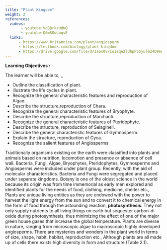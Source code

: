 ```yaml
---
title: "Plant Kingdom"
weight: 2
references:
  videos:
       - youtube:VqBDrkzHdNQ
       - youtube:Q6mSOwLoqvE
  links:
      - https://www.britannica.com/plant/angiosperm
      - https://testbook.com/biology/plant-kingdom
      - https://drive.google.com/file/d/1aGx0v7IoI8qe2lUhpP55yul624O9egHm/view
---
```


**Learning Objectives :**

The learner will be able to, \_

- Outline the classification of plant.
- Illustrate the life cycles in plant.
- Recognize the general characteristic features and reproduction of Algae.
- Describe the structure,reproduction of Chara.
- Recognize the general characteristic features of Bryophyte.
- Describe the structure,reproduction of Marchanti.
- Recognize the general characteristic features of Pteridophyte.
- Describe the structure, reproduction of Selaginell.
- Describe the general characteristic features of Gymnosperm.
- Explain the structure, reproduction of Cyca.
- Recognize the salient features of Angiosperms


Traditionally organisms existing on the earth were classified into plants and animals based on nutrition, locomotion and presence or absence of cell wall. Bacteria, Fungi, Algae, Bryophytes, Pteridophytes, Gymnosperms and Angiosperms were included under plant group. Recently, with the aid of molecular characteristics. Bacteria and Fungi were segregated and placed under separate kingdoms. Botany is one of the oldest science in the world because its origin was from time immemorial as early men explored and identified plants for the needs of food, clothing, medicine, shelter etc., Plants are unique living entities as they are endowed with the power to harvest the light energy from the sun and to convert it to chemical energy in the form of food through the astounding reaction, **photosynthesis**. They not only supply nutrients to all living things on earth but sequester carbon-di-oxide during photosynthesis, thus minimizing the effect of one of the major green house gases that increase the global temperature. Plants are diverse in nature, ranging from microscopic algae to macroscopic highly developed angiosperms. There are mysteries and wonders in the plant world in terms of size, shape, habit, habitat, reproduction etc., Although plants are all made up of cells there exists high diversity in form and structure (Table 2.1).
